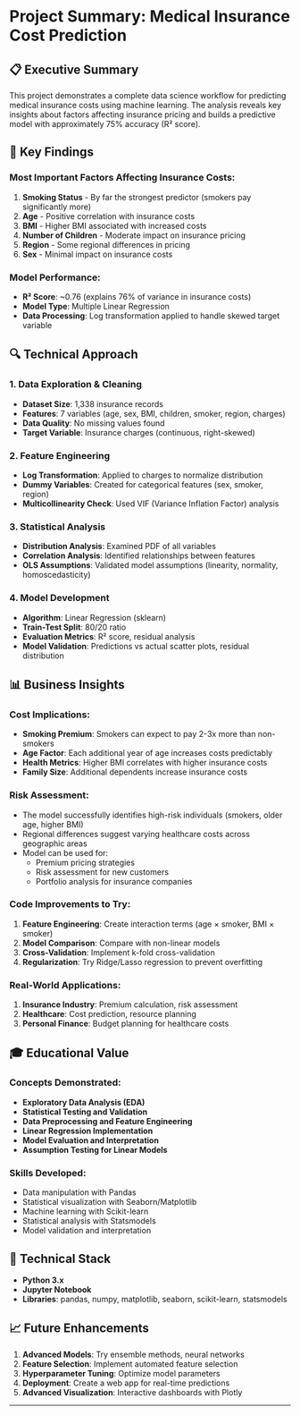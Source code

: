 # Project Summary: Medical Insurance Cost Prediction

## 📋 Executive Summary

This project demonstrates a complete data science workflow for predicting medical insurance costs using machine learning. The analysis reveals key insights about factors affecting insurance pricing and builds a predictive model with approximately 75% accuracy (R² score).

## 🎯 Key Findings

### Most Important Factors Affecting Insurance Costs:
1. **Smoking Status** - By far the strongest predictor (smokers pay significantly more)
2. **Age** - Positive correlation with insurance costs
3. **BMI** - Higher BMI associated with increased costs
4. **Number of Children** - Moderate impact on insurance pricing
5. **Region** - Some regional differences in pricing
6. **Sex** - Minimal impact on insurance costs

### Model Performance:
- **R² Score**: ~0.76 (explains 76% of variance in insurance costs)
- **Model Type**: Multiple Linear Regression
- **Data Processing**: Log transformation applied to handle skewed target variable

## 🔍 Technical Approach

### 1. Data Exploration & Cleaning
- **Dataset Size**: 1,338 insurance records
- **Features**: 7 variables (age, sex, BMI, children, smoker, region, charges)
- **Data Quality**: No missing values found
- **Target Variable**: Insurance charges (continuous, right-skewed)

### 2. Feature Engineering
- **Log Transformation**: Applied to charges to normalize distribution
- **Dummy Variables**: Created for categorical features (sex, smoker, region)
- **Multicollinearity Check**: Used VIF (Variance Inflation Factor) analysis

### 3. Statistical Analysis
- **Distribution Analysis**: Examined PDF of all variables
- **Correlation Analysis**: Identified relationships between features
- **OLS Assumptions**: Validated model assumptions (linearity, normality, homoscedasticity)

### 4. Model Development
- **Algorithm**: Linear Regression (sklearn)
- **Train-Test Split**: 80/20 ratio
- **Evaluation Metrics**: R² score, residual analysis
- **Model Validation**: Predictions vs actual scatter plots, residual distribution

## 📊 Business Insights

### Cost Implications:
- **Smoking Premium**: Smokers can expect to pay 2-3x more than non-smokers
- **Age Factor**: Each additional year of age increases costs predictably
- **Health Metrics**: Higher BMI correlates with higher insurance costs
- **Family Size**: Additional dependents increase insurance costs

### Risk Assessment:
- The model successfully identifies high-risk individuals (smokers, older age, higher BMI)
- Regional differences suggest varying healthcare costs across geographic areas
- Model can be used for:
  - Premium pricing strategies
  - Risk assessment for new customers
  - Portfolio analysis for insurance companies

### Code Improvements to Try:
1. **Feature Engineering**: Create interaction terms (age × smoker, BMI × smoker)
2. **Model Comparison**: Compare with non-linear models
3. **Cross-Validation**: Implement k-fold cross-validation
4. **Regularization**: Try Ridge/Lasso regression to prevent overfitting

### Real-World Applications:
1. **Insurance Industry**: Premium calculation, risk assessment
2. **Healthcare**: Cost prediction, resource planning
3. **Personal Finance**: Budget planning for healthcare costs

## 🎓 Educational Value

### Concepts Demonstrated:
- **Exploratory Data Analysis (EDA)**
- **Statistical Testing and Validation**
- **Data Preprocessing and Feature Engineering**
- **Linear Regression Implementation**
- **Model Evaluation and Interpretation**
- **Assumption Testing for Linear Models**

### Skills Developed:
- Data manipulation with Pandas
- Statistical visualization with Seaborn/Matplotlib
- Machine learning with Scikit-learn
- Statistical analysis with Statsmodels
- Model validation and interpretation

## 🔧 Technical Stack

- **Python 3.x**
- **Jupyter Notebook**
- **Libraries**: pandas, numpy, matplotlib, seaborn, scikit-learn, statsmodels

## 📈 Future Enhancements

1. **Advanced Models**: Try ensemble methods, neural networks
2. **Feature Selection**: Implement automated feature selection
3. **Hyperparameter Tuning**: Optimize model parameters
4. **Deployment**: Create a web app for real-time predictions
5. **Advanced Visualization**: Interactive dashboards with Plotly

---


